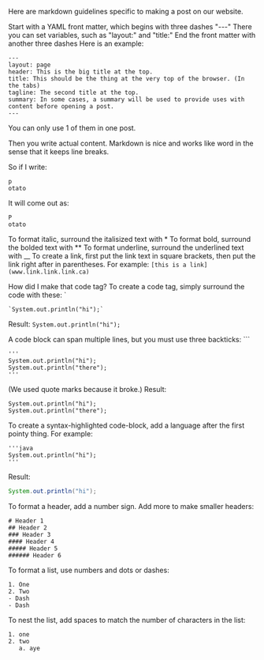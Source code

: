 Here are markdown guidelines specific to making a post on our website.

Start with a YAML front matter, which begins with three dashes "---"
There you can set variables, such as "layout:" and "title:"
End the front matter with another three dashes
Here is an example:

```
---
layout: page
header: This is the big title at the top.
title: This should be the thing at the very top of the browser. (In the tabs)
tagline: The second title at the top.
summary: In some cases, a summary will be used to provide uses with content before opening a post.
---
```

You can only use 1 of them in one post.

Then you write actual content. Markdown is nice and works like word in the sense that it keeps line breaks.

So if I write:
```
p
otato
```

It will come out as:
```
P
otato
```
To format italic, surround the italisized text with *
To format bold, surround the bolded text with **
To format underline, surround the underlined text with __
To create a link, first put the link text in square brackets, then put the link right after in parentheses.
For example: `[this is a link](www.link.link.link.ca)`

How did I make that code tag?
To create a code tag, simply surround the code with these: \`
```
`System.out.println("hi");`
```
Result: `System.out.println("hi");`


A code block can span multiple lines, but you must use three backticks: \`\`\`
```
'''
System.out.println("hi");
System.out.println("there");
'''
```
(We used quote marks because it broke.)
Result:
```
System.out.println("hi");
System.out.println("there");
```


To create a syntax-highlighted code-block, add a language after the first pointy thing.
For example: 
```
'''java
System.out.println("hi");
'''
```
Result:
```java
System.out.println("hi");
```


To format a header, add a number sign. Add more to make smaller headers:
```
# Header 1
## Header 2
### Header 3 
#### Header 4 
##### Header 5 
###### Header 6 
```
To format a list, use numbers and dots or dashes:
```
1. One
2. Two
- Dash
- Dash
```

To nest the list, add spaces to match the number of characters in the list:
```
1. one
2. two
   a. aye
```
